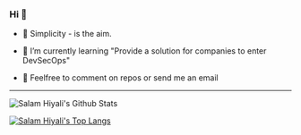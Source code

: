 ### Hi 👋

- 🌱  Simplicity - is the aim.

- 🤔  I’m currently learning "Provide a solution for companies to enter DevSecOps"

- 💬  Feelfree to comment on repos or send me an email

---

![Salam Hiyali's Github Stats](https://github-readme-stats.vercel.app/api?username=hiyali&show_icons=true&title_color=24292e&icon_color=40c463&text_color=24292e&bg_color=fff&count_private=true)

[![Salam Hiyali's Top Langs](https://github-readme-stats.vercel.app/api/top-langs/?username=hiyali&exclude_repo=cordova-plugin-image-picker,searchable-symmetric-encryption,eight-hundred,vue2-webpack2-starter,vue-ts-starter,threejs-vr-example,awesome-vue-toast,hunt-mint-ui,vue-xpack-starter,node-static-server,M2Table,SAjax,dotFiles)](https://github.com/anuraghazra/github-readme-stats)
